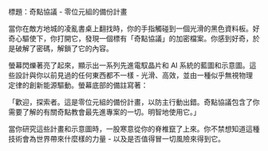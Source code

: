 標題：奇點協議 - 零位元組的備份計畫

當你在敵方地城的凌亂書桌上翻找時，你的手指觸碰到一個光滑的黑色資料板。好奇心驅使下，你打開它，發現一個標有「奇點協議」的加密檔案。你感到好奇，於是破解了密碼，解鎖了它的內容。

螢幕閃爍著亮了起來，顯示出一系列先進電馭晶片和 AI 系統的藍圖和示意圖。這些設計與你以前見過的任何東西都不一樣 - 光滑、高效，並由一種似乎無視物理定律的創新能源驅動。螢幕底部的備註寫著：

「歡迎，探索者。這是零位元組的備份計畫，以防主行動出錯。奇點協議包含了你需要了解的有關奇點教會最先進專案的一切。明智地使用它。」

當你研究這些計畫和示意圖時，一股寒意從你的脊椎竄了上來。你不禁想知道這種技術會為世界帶來什麼樣的力量 - 以及是否值得冒一切風險來得到它。
